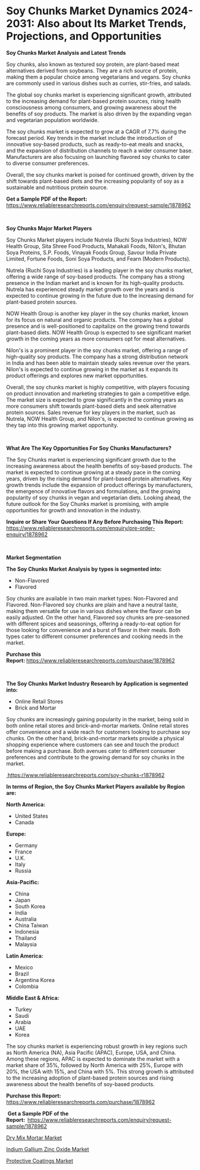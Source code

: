 <p><h1>Soy Chunks Market Dynamics 2024-2031: Also about Its Market Trends, Projections, and Opportunities</h1></p><p><strong>Soy Chunks Market Analysis and Latest Trends</strong></p>
<p><p>Soy chunks, also known as textured soy protein, are plant-based meat alternatives derived from soybeans. They are a rich source of protein, making them a popular choice among vegetarians and vegans. Soy chunks are commonly used in various dishes such as curries, stir-fries, and salads.</p><p>The global soy chunks market is experiencing significant growth, attributed to the increasing demand for plant-based protein sources, rising health consciousness among consumers, and growing awareness about the benefits of soy products. The market is also driven by the expanding vegan and vegetarian population worldwide.</p><p>The soy chunks market is expected to grow at a CAGR of 7.7% during the forecast period. Key trends in the market include the introduction of innovative soy-based products, such as ready-to-eat meals and snacks, and the expansion of distribution channels to reach a wider consumer base. Manufacturers are also focusing on launching flavored soy chunks to cater to diverse consumer preferences.</p><p>Overall, the soy chunks market is poised for continued growth, driven by the shift towards plant-based diets and the increasing popularity of soy as a sustainable and nutritious protein source.</p></p>
<p><strong>Get a Sample PDF of the Report:&nbsp;</strong> <a href="https://www.reliableresearchreports.com/enquiry/request-sample/1878962">https://www.reliableresearchreports.com/enquiry/request-sample/1878962</a></p>
<p>&nbsp;</p>
<p><strong>Soy Chunks Major Market Players</strong></p>
<p><p>Soy Chunks Market players include Nutrela (Ruchi Soya Industries), NOW Health Group, Sita Shree Food Products, Mahakali Foods, Nilon's, Bhutan Soya Proteins, S.P. Foods, Vinayak Foods Group, Savour India Private Limited, Fortune Foods, Soni Soya Products, and Fearn (Modern Products).</p><p>Nutrela (Ruchi Soya Industries) is a leading player in the soy chunks market, offering a wide range of soy-based products. The company has a strong presence in the Indian market and is known for its high-quality products. Nutrela has experienced steady market growth over the years and is expected to continue growing in the future due to the increasing demand for plant-based protein sources.</p><p>NOW Health Group is another key player in the soy chunks market, known for its focus on natural and organic products. The company has a global presence and is well-positioned to capitalize on the growing trend towards plant-based diets. NOW Health Group is expected to see significant market growth in the coming years as more consumers opt for meat alternatives.</p><p>Nilon's is a prominent player in the soy chunks market, offering a range of high-quality soy products. The company has a strong distribution network in India and has been able to maintain steady sales revenue over the years. Nilon's is expected to continue growing in the market as it expands its product offerings and explores new market opportunities.</p><p>Overall, the soy chunks market is highly competitive, with players focusing on product innovation and marketing strategies to gain a competitive edge. The market size is expected to grow significantly in the coming years as more consumers shift towards plant-based diets and seek alternative protein sources. Sales revenue for key players in the market, such as Nutrela, NOW Health Group, and Nilon's, is expected to continue growing as they tap into this growing market opportunity.</p></p>
<p>&nbsp;</p>
<p><strong>What Are The Key Opportunities For Soy Chunks Manufacturers?</strong></p>
<p><p>The Soy Chunks market is experiencing significant growth due to the increasing awareness about the health benefits of soy-based products. The market is expected to continue growing at a steady pace in the coming years, driven by the rising demand for plant-based protein alternatives. Key growth trends include the expansion of product offerings by manufacturers, the emergence of innovative flavors and formulations, and the growing popularity of soy chunks in vegan and vegetarian diets. Looking ahead, the future outlook for the Soy Chunks market is promising, with ample opportunities for growth and innovation in the industry.</p></p>
<p><strong>Inquire or Share Your Questions If Any Before Purchasing This Report:</strong> <a href="https://www.reliableresearchreports.com/enquiry/pre-order-enquiry/1878962">https://www.reliableresearchreports.com/enquiry/pre-order-enquiry/1878962</a></p>
<p>&nbsp;</p>
<p><strong>Market Segmentation</strong></p>
<p><strong>The Soy Chunks Market Analysis by types is segmented into:</strong></p>
<p><ul><li>Non-Flavored</li><li>Flavored</li></ul></p>
<p><p>Soy chunks are available in two main market types: Non-Flavored and Flavored. Non-Flavored soy chunks are plain and have a neutral taste, making them versatile for use in various dishes where the flavor can be easily adjusted. On the other hand, Flavored soy chunks are pre-seasoned with different spices and seasonings, offering a ready-to-eat option for those looking for convenience and a burst of flavor in their meals. Both types cater to different consumer preferences and cooking needs in the market.</p></p>
<p><strong>Purchase this Report:&nbsp;</strong><a href="https://www.reliableresearchreports.com/purchase/1878962">https://www.reliableresearchreports.com/purchase/1878962</a></p>
<p>&nbsp;</p>
<p><strong>The Soy Chunks Market Industry Research by Application is segmented into:</strong></p>
<p><ul><li>Online Retail Stores</li><li>Brick and Mortar</li></ul></p>
<p><p>Soy chunks are increasingly gaining popularity in the market, being sold in both online retail stores and brick-and-mortar markets. Online retail stores offer convenience and a wide reach for customers looking to purchase soy chunks. On the other hand, brick-and-mortar markets provide a physical shopping experience where customers can see and touch the product before making a purchase. Both avenues cater to different consumer preferences and contribute to the growing demand for soy chunks in the market.</p></p>
<p><a href="https://www.reliableresearchreports.com/soy-chunks-r1878962">&nbsp;https://www.reliableresearchreports.com/soy-chunks-r1878962</a></p>
<p><strong>In terms of Region, the Soy Chunks Market Players available by Region are:</strong></p>
<p>
    <p> <strong> North America: </strong>
        <ul>
            <li>United States</li>
            <li>Canada</li>
        </ul>
        </p> 
    <p> <strong> Europe: </strong>
        <ul>
            <li>Germany</li>
            <li>France</li>
            <li>U.K.</li>
            <li>Italy</li>
            <li>Russia</li>
        </ul>
        </p> 
    <p> <strong> Asia-Pacific: </strong>
        <ul>
            <li>China</li>
            <li>Japan</li>
            <li>South Korea</li>
            <li>India</li>
            <li>Australia</li>
            <li>China Taiwan</li>
            <li>Indonesia</li>
            <li>Thailand</li>
            <li>Malaysia</li>
        </ul>
        </p> 
    <p> <strong> Latin America: </strong>
        <ul>
            <li>Mexico</li>
            <li>Brazil</li>
            <li>Argentina Korea</li>
            <li>Colombia</li>
        </ul>
        </p> 
    <p> <strong> Middle East & Africa: </strong>
        <ul>
            <li>Turkey</li>
            <li>Saudi</li>
            <li>Arabia</li>
            <li>UAE</li>
            <li>Korea</li>
        </ul>
    </p>
    </p>
<p><p>The soy chunks market is experiencing robust growth in key regions such as North America (NA), Asia Pacific (APAC), Europe, USA, and China. Among these regions, APAC is expected to dominate the market with a market share of 35%, followed by North America with 25%, Europe with 20%, the USA with 15%, and China with 5%. This strong growth is attributed to the increasing adoption of plant-based protein sources and rising awareness about the health benefits of soy-based products.</p></p>
<p><strong>Purchase this Report: </strong><a href="https://www.reliableresearchreports.com/purchase/1878962">https://www.reliableresearchreports.com/purchase/1878962</a></p>
<p>&nbsp;<strong>Get a Sample PDF of the Report:&nbsp;&nbsp;</strong><a href="https://www.reliableresearchreports.com/enquiry/request-sample/1878962">https://www.reliableresearchreports.com/enquiry/request-sample/1878962</a></p>
<p><strong></strong></p>
<p><p><a href="https://www.linkedin.com/pulse/global-dry-mix-mortar-market-size-trends-insights-projections-xcgaf?trackingId=95mbieSTdVclKp2qWihdfg%3D%3D">Dry Mix Mortar Market</a></p><p><a href="https://www.linkedin.com/pulse/indium-gallium-zinc-oxide-market-centers-aspects-growth-share-durmf?trackingId=%2FpEGcrFSDaCN1iRGJCGYkw%3D%3D">Indium Gallium Zinc Oxide Market</a></p><p><a href="https://www.linkedin.com/pulse/protective-coatings-market-centers-aspects-growth-share-opportunity-3p31f?trackingId=Tl5RvfM0XtDcYXSo03lAOw%3D%3D">Protective Coatings Market</a></p></p>